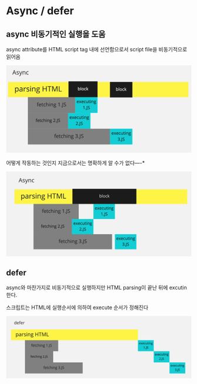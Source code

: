 # Async / defer

## async 비동기적인 실행을 도움

async attribute를 HTML script tag 내에 선언함으로서 script file을 비동기적으로 읽어옴

![ScriptAsync](./src/ScriptAsync.png)

어떻게 작동하는 것인지 지금으로서는 명확하게 알 수가 없다—-*

![ScriptAsync2](./src/ScriptAsync2.png)

## defer

async와 마찬가지로 비동기적으로 실행하지만 HTML parsing이 끝난 뒤에 excutin한다.

스크립트는 HTML에 실행순서에 의하여 execute 순서가 정해진다

![ScriptDefer](./src/Scriptdefer.png)